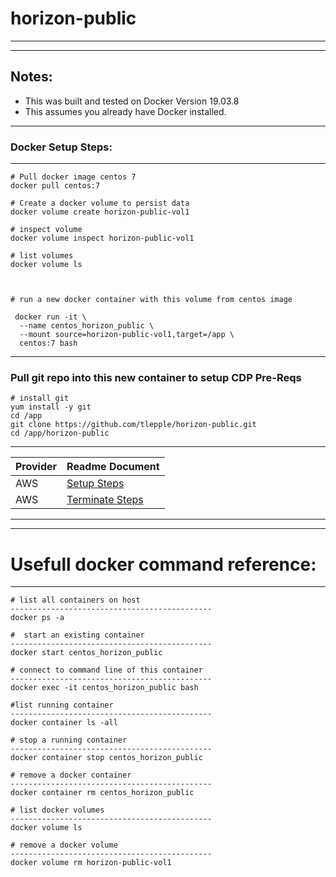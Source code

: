 # horizon-public

---

---

## Notes:
*  This was built and tested on Docker Version 19.03.8
*  This assumes you already have Docker installed.

---

### Docker Setup Steps:

---

```
# Pull docker image centos 7
docker pull centos:7

# Create a docker volume to persist data
docker volume create horizon-public-vol1

# inspect volume
docker volume inspect horizon-public-vol1

# list volumes
docker volume ls



# run a new docker container with this volume from centos image

 docker run -it \
  --name centos_horizon_public \
  --mount source=horizon-public-vol1,target=/app \
  centos:7 bash

```

---

### Pull git repo into this new container to setup CDP Pre-Reqs

```
# install git 
yum install -y git
cd /app
git clone https://github.com/tlepple/horizon-public.git
cd /app/horizon-public
```

---

| Provider         | Readme Document  |
| ---------------- | ---------------- |
| AWS              | [Setup Steps](./aws_readme.md)|
| AWS              | [Terminate Steps](./terminate_readme.md)|

---
---

# Usefull docker command reference:

---

```
# list all containers on host
---------------------------------------------
docker ps -a

#  start an existing container
---------------------------------------------
docker start centos_horizon_public

# connect to command line of this container
---------------------------------------------
docker exec -it centos_horizon_public bash

#list running container
---------------------------------------------
docker container ls -all

# stop a running container
---------------------------------------------
docker container stop centos_horizon_public

# remove a docker container
---------------------------------------------
docker container rm centos_horizon_public

# list docker volumes
---------------------------------------------
docker volume ls

# remove a docker volume
---------------------------------------------
docker volume rm horizon-public-vol1


```
